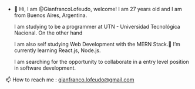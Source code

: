 - 👋 Hi, I am @GianfrancoLofeudo, welcome! I am 27 years old and I am from Buenos Aires, Argentina.

  I am studying to be a programmer at UTN - Universidad Tecnológica Nacional. On the other hand 
  
  I am also self studying Web Development with the MERN Stack.🌱 I’m currently learning React.js, Node.js.
  
  I am searching for the opportunity to collaborate in a entry level position in software development.
  
 
 
 📫 How to reach me : gianfranco.lofeudo@gmail.com

<!---
GianfrancoLofeudo/GianfrancoLofeudo is a ✨ special ✨ repository because its `README.md` (this file) appears on your GitHub profile.
You can click the Preview link to take a look at your changes.
--->
